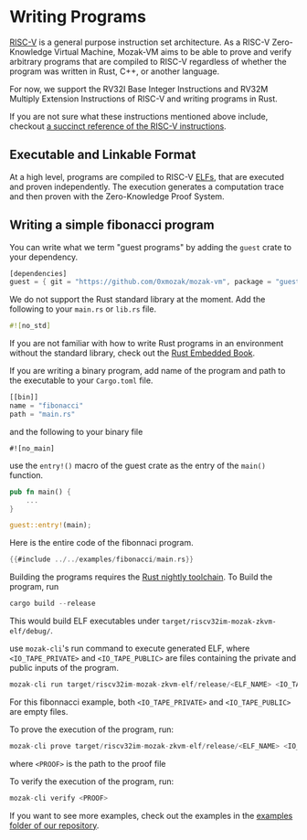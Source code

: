 # Writing Programs

[RISC-V] is a general purpose instruction set architecture. As a RISC-V Zero-Knowledge Virtual Machine,
Mozak-VM aims to be able to prove and verify arbitrary programs that are compiled to RISC-V regardless of whether the program
was written in Rust, C++, or another language.

For now, we support the RV32I Base Integer Instructions and RV32M Multiply Extension Instructions of RISC-V and writing
programs in Rust.

If you are not sure what these instructions mentioned above include, checkout [a succinct reference of the RISC-V instructions].

## Executable and Linkable Format

At a high level, programs are compiled to RISC-V [ELFs], that are executed and proven independently. The execution generates a computation trace
and then proven with the Zero-Knowledge Proof System.

<!-- If you are interested in learning more about this check out architecture section (not written yet) -->

## Writing a simple fibonacci program

You can write what we term "guest programs" by adding the `guest` crate to your dependency.

```rust
[dependencies]
guest = { git = "https://github.com/0xmozak/mozak-vm", package = "guest", tag = "v0.1" }
```

<!---
Add cargo add command once `guest` is published to crate.io

```
cargo add guest
```
-->

We do not support the Rust standard library at the moment. Add the following to your `main.rs` or `lib.rs` file.

```rust
#![no_std]
```

If you are not familiar with how to write Rust programs in an environment without the standard library, check out the [Rust Embedded Book].

If you are writing a binary program, add name of the program and path to the executable to your `Cargo.toml` file.

```rust
[[bin]]
name = "fibonacci"
path = "main.rs"
```

and the following to your binary file

```
#![no_main]
```

use the `entry!()` macro of the guest crate as the entry of the `main()` function.

```rust
pub fn main() {
    ...
}

guest::entry!(main);

```

Here is the entire code of the fibonnaci program.

```rust
{{#include ../../examples/fibonacci/main.rs}}
```

Building the programs requires the [Rust nightly toolchain](https://www.rust-lang.org/tools/install). To Build the program, run

```rust
cargo build --release
```

This would build ELF executables under `target/riscv32im-mozak-zkvm-elf/debug/`.

<!---
change the following to actual files after iotapes are added to examples
-->

use `mozak-cli`'s run command to execute generated ELF, where `<IO_TAPE_PRIVATE>` and `<IO_TAPE_PUBLIC>` are files containing the private and public inputs of the program.

```rust
mozak-cli run target/riscv32im-mozak-zkvm-elf/release/<ELF_NAME> <IO_TAPE_PRIVATE> <IO_TAPE_PUBLIC>
```

For this fibonnacci example, both `<IO_TAPE_PRIVATE>` and `<IO_TAPE_PUBLIC>` are empty files.

To prove the execution of the program, run:

```rust
mozak-cli prove target/riscv32im-mozak-zkvm-elf/release/<ELF_NAME> <IO_TAPE_PRIVATE> <IO_TAPE_PUBLIC> <PROOF>
```

where `<PROOF>` is the path to the proof file

To verify the execution of the program, run:

```rust
mozak-cli verify <PROOF>
```

If you want to see more examples, check out the examples in the [examples folder of our repository].




[RISC-V]: https://github.com/riscv/riscv-isa-manual/releases/tag/Ratified-IMAFDQC
[a succinct reference of the RISC-V instructions]: https://github.com/jameslzhu/riscv-card/blob/master/riscv-card.pdf
[Rust Embedded Book]: https://docs.rust-embedded.org/book/intro/no-std.html
[examples folder of our repository]: https://github.com/0xmozak/mozak-vm/tree/main/examples
[ELFs]: https://en.wikipedia.org/wiki/Executable_and_Linkable_Format
